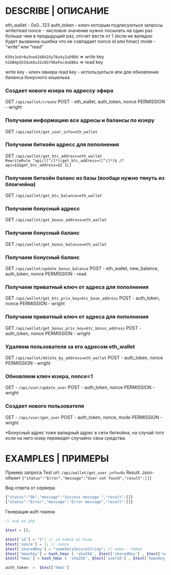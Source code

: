 
# DESCRIBE | ОПИСАНИЕ

eth_wallet - 0x0…123
auth_token - ключ которым подписуються запросы write/read
nonce - числовое значение нужно посылать на один раз больше чем в предыдущий раз, отсчет 	вести от 1 (если не валидно будет вызванна ошибка что не совпадает nonce id или hmac)
mode - “write” или “read”

```K59s3xUr6w3ne42dAX2XyT6uVy2uD9DU```  => write key    
```h2UB4p5h3duk6u32z8SY5KeFec4xEB6a```   => read key

write key - ключ овнера
read key - используеться апи для обновления баланса бонусного кошелька

### Создает нового юзера по адрессу эфира
 GET ```/api/wallet/create```
 POST - eth_wallet, auth_token, nonce
 PERMISSION - wright

### Получаем информацию все адресы и балансы по юзеру
 GET ```/api/wallet/get_user_info=eth_wallet```

### Получаем биткойн адресс для пополнения
 GET ```/api/wallet/get_btc_address=eth_wallet```   
```RewriteRule ^api/([^/]*)/get_btc_address=([^/]*)$ /?api=$1&get_btc_address=$2 [L]```

### Получаем биткойн баланс из базы (вообще нужно тянуть из блокчейна)
 GET ```/api/wallet/get_btc_balance=eth_wallet```

### Получаем бонусный адресс
 GET ```/api/wallet/get_bonus_address=eth_wallet```

### Получаем бонусный баланс
 GET ```/api/wallet/get_bonus_balance=eth_wallet```

### Получаем бонусный баланс
 GET ```/api/wallet/update_bonus_balance```
 POST - eth_wallet, new_balance, auth_token, nonce
 PERMISSION - read

### Получаем приватный ключ от адреса для пополнения
 GET ```/api/wallet/get_btc_priv_key=btc_base_address```
 POST - auth_token, nonce
 PERMISSION - wright

### Получаем приватный ключ от адреса для пополнения
 GET ```/api/wallet/get_bonus_priv_key=btc_bonus_address```
 POST - auth_token, nonce
 PERMISSION - wright

### Удаляем пользователя за его адресом eth_wallet
 GET ```/api/wallet/delete_by_address=eth_wallet```
 POST - auth_token, nonce
 PERMISSION - wright

### Обновляем ключ юзера, nonce=1
 GET - ```/api/user/update_user```
 POST - auth_token, nonce
 PERMISSION - wright


### Создает нового пользователя
 GET - ```/api/user/gen_user```
 POST - auth_token, nonce, mode
 PERMISSION - wright

*Бонусный адрес тоже валидный адрес в сети биткойна, на случай того если на него юзер переведет случайно свои средства.

# EXAMPLES | ПРИМЕРЫ

Пример запроса
Test url: ```/api/wallet/get_user_info=0x```
Result: Json-объект ```{"status":"Error","message":"User not found","result":[]}```

Вид ответа от сервера
```javascript
{"status":"Ok","message":"Success message ","result":[]}
{"status":"Error","message":"Error message","result":[]}
```

Генерация auth токена

```php
// код на php

$test = [];

$test['id'] = "1"; // id ключа из базы
$test['nonce'] = 1; // nonce
$test['sharedKey'] = "someVerySecureString"; // ключ - token
$test['hmacKey'] = hash_hmac ( 'sha256', $test['sharedKey'] , $test['nonce'] );
$test['hmac'] = hash_hmac ( 'sha256', $test['userId'] , $test['hmacKey'] );

auth_token  =  $test['hmac']
```
